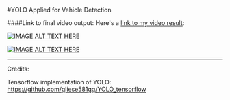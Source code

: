 #YOLO Applied for Vehicle Detection

####Link to final video output:
Here's a [link to my video result](./time_laps_result.mp4):

[![IMAGE ALT TEXT HERE](https://img.youtube.com/vi/FffdNzbkIZc/0.jpg)](https://www.youtube.com/watch?v=FffdNzbkIZc)

[![IMAGE ALT TEXT HERE](https://img.youtube.com/vi/FffdNzbkIZc/0.jpg)](https://www.youtube.com/watch?v=FffdNzbkIZc)

-------------------------------------------------------------------------------
Credits:

Tensorflow implementation of YOLO: https://github.com/gliese581gg/YOLO_tensorflow
